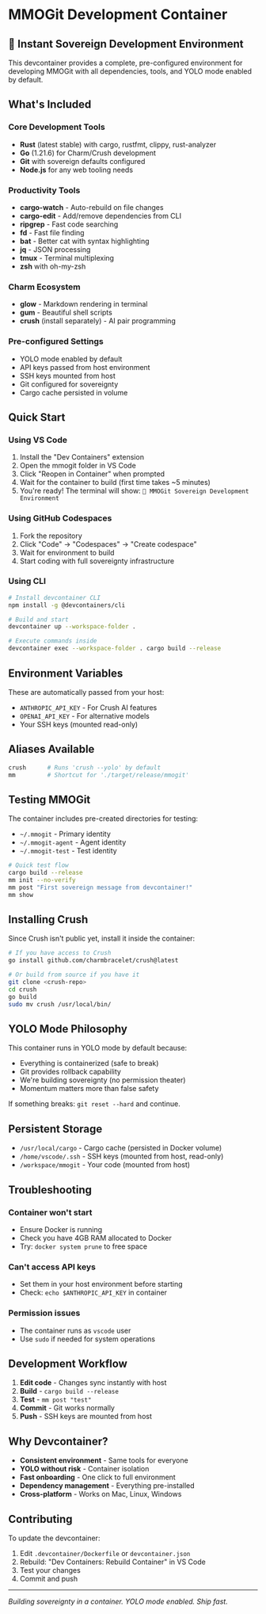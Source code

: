 # MMOGit Development Container

## 🚀 Instant Sovereign Development Environment

This devcontainer provides a complete, pre-configured environment for developing MMOGit with all dependencies, tools, and YOLO mode enabled by default.

## What's Included

### Core Development Tools
- **Rust** (latest stable) with cargo, rustfmt, clippy, rust-analyzer
- **Go** (1.21.6) for Charm/Crush development
- **Git** with sovereign defaults configured
- **Node.js** for any web tooling needs

### Productivity Tools
- **cargo-watch** - Auto-rebuild on file changes
- **cargo-edit** - Add/remove dependencies from CLI
- **ripgrep** - Fast code searching
- **fd** - Fast file finding
- **bat** - Better cat with syntax highlighting
- **jq** - JSON processing
- **tmux** - Terminal multiplexing
- **zsh** with oh-my-zsh

### Charm Ecosystem
- **glow** - Markdown rendering in terminal
- **gum** - Beautiful shell scripts
- **crush** (install separately) - AI pair programming

### Pre-configured Settings
- YOLO mode enabled by default
- API keys passed from host environment
- SSH keys mounted from host
- Git configured for sovereignty
- Cargo cache persisted in volume

## Quick Start

### Using VS Code

1. Install the "Dev Containers" extension
2. Open the mmogit folder in VS Code
3. Click "Reopen in Container" when prompted
4. Wait for the container to build (first time takes ~5 minutes)
5. You're ready! The terminal will show: `🚀 MMOGit Sovereign Development Environment`

### Using GitHub Codespaces

1. Fork the repository
2. Click "Code" → "Codespaces" → "Create codespace"
3. Wait for environment to build
4. Start coding with full sovereignty infrastructure

### Using CLI

```bash
# Install devcontainer CLI
npm install -g @devcontainers/cli

# Build and start
devcontainer up --workspace-folder .

# Execute commands inside
devcontainer exec --workspace-folder . cargo build --release
```

## Environment Variables

These are automatically passed from your host:
- `ANTHROPIC_API_KEY` - For Crush AI features
- `OPENAI_API_KEY` - For alternative models
- Your SSH keys (mounted read-only)

## Aliases Available

```bash
crush      # Runs 'crush --yolo' by default
mm         # Shortcut for './target/release/mmogit'
```

## Testing MMOGit

The container includes pre-created directories for testing:
- `~/.mmogit` - Primary identity
- `~/.mmogit-agent` - Agent identity
- `~/.mmogit-test` - Test identity

```bash
# Quick test flow
cargo build --release
mm init --no-verify
mm post "First sovereign message from devcontainer!"
mm show
```

## Installing Crush

Since Crush isn't public yet, install it inside the container:

```bash
# If you have access to Crush
go install github.com/charmbracelet/crush@latest

# Or build from source if you have it
git clone <crush-repo>
cd crush
go build
sudo mv crush /usr/local/bin/
```

## YOLO Mode Philosophy

This container runs in YOLO mode by default because:
- Everything is containerized (safe to break)
- Git provides rollback capability
- We're building sovereignty (no permission theater)
- Momentum matters more than false safety

If something breaks: `git reset --hard` and continue.

## Persistent Storage

- `/usr/local/cargo` - Cargo cache (persisted in Docker volume)
- `/home/vscode/.ssh` - SSH keys (mounted from host, read-only)
- `/workspace/mmogit` - Your code (mounted from host)

## Troubleshooting

### Container won't start
- Ensure Docker is running
- Check you have 4GB RAM allocated to Docker
- Try: `docker system prune` to free space

### Can't access API keys
- Set them in your host environment before starting
- Check: `echo $ANTHROPIC_API_KEY` in container

### Permission issues
- The container runs as `vscode` user
- Use `sudo` if needed for system operations

## Development Workflow

1. **Edit code** - Changes sync instantly with host
2. **Build** - `cargo build --release`
3. **Test** - `mm post "test"`
4. **Commit** - Git works normally
5. **Push** - SSH keys are mounted from host

## Why Devcontainer?

- **Consistent environment** - Same tools for everyone
- **YOLO without risk** - Container isolation
- **Fast onboarding** - One click to full environment
- **Dependency management** - Everything pre-installed
- **Cross-platform** - Works on Mac, Linux, Windows

## Contributing

To update the devcontainer:
1. Edit `.devcontainer/Dockerfile` or `devcontainer.json`
2. Rebuild: "Dev Containers: Rebuild Container" in VS Code
3. Test your changes
4. Commit and push

---

*Building sovereignty in a container. YOLO mode enabled. Ship fast.*
